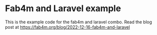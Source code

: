 # Fab4m and Laravel example

This is the example code for the fab4m and laravel combo.
Read the blog post at https://fab4m.org/blog/2022-12-16-fab4m-and-laravel
